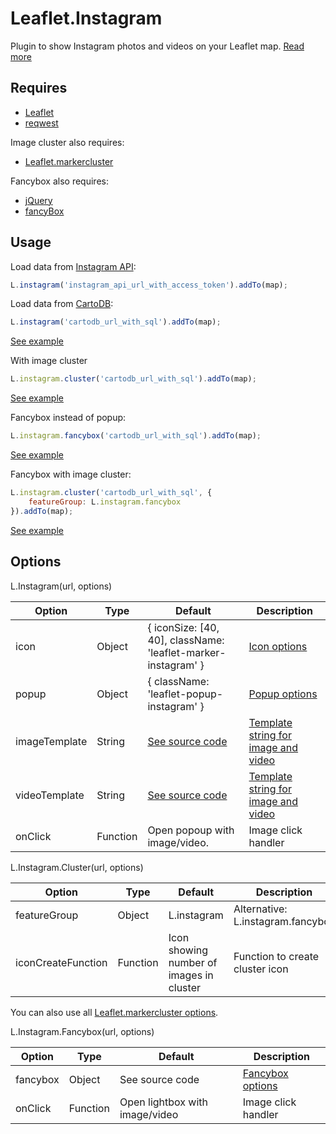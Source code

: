 Leaflet.Instagram
=================

Plugin to show Instagram photos and videos on your Leaflet map. [Read more](http://blog.thematicmapping.org/2014/06/showing-instagram-photos-and-videos-on.html)

Requires
--------
- [Leaflet](http://leafletjs.com/)
- [reqwest](https://github.com/ded/reqwest)

Image cluster also requires: 
- [Leaflet.markercluster](https://github.com/Leaflet/Leaflet.markercluster)

Fancybox also requires:
- [jQuery](http://jquery.com/)
- [fancyBox](http://fancyapps.com/fancybox/)

Usage
-----

Load data from [Instagram API](http://instagram.com/developer/):
```JavaScript
L.instagram('instagram_api_url_with_access_token').addTo(map);
```

Load data from [CartoDB](http://blog.thematicmapping.org/2014/06/syncing-your-instagram-photos-to-cartodb.html):
```JavaScript
L.instagram('cartodb_url_with_sql').addTo(map); 
```

[See example](http://turban.github.io/Leaflet.Instagram/examples/popup.html)

With image cluster
```JavaScript
L.instagram.cluster('cartodb_url_with_sql').addTo(map); 
```

[See example](http://turban.github.io/Leaflet.Instagram/examples/popup-cluster.html)

Fancybox instead of popup:
```JavaScript
L.instagram.fancybox('cartodb_url_with_sql').addTo(map); 
```

[See example](http://turban.github.io/Leaflet.Instagram/examples/fancybox.html)

Fancybox with image cluster:
```JavaScript
L.instagram.cluster('cartodb_url_with_sql', {
	featureGroup: L.instagram.fancybox
}).addTo(map); 
```

[See example](http://turban.github.io/Leaflet.Instagram/examples/fancybox-cluster.html)

Options
-------

L.Instagram(url, options)

| Option             | Type           | Default                                                       | Description                         |
| -------------------| -------------- | ------------------------------------------------------------- | ----------------------------------- |
| icon               | Object         | { iconSize: [40, 40], className: 'leaflet-marker-instagram' } | [Icon options](http://leafletjs.com/reference.html#icon-options)                        |
| popup              | Object         | { className: 'leaflet-popup-instagram' }                      | [Popup options](http://leafletjs.com/reference.html#popup-options)                       |
| imageTemplate      | String         | [See source code](https://github.com/turban/Leaflet.Instagram/blob/gh-pages/Leaflet.Instagram.js)                                               | [Template string for image and video](http://leafletjs.com/reference.html#util-template) |
| videoTemplate      | String         | [See source code](https://github.com/turban/Leaflet.Instagram/blob/gh-pages/Leaflet.Instagram.js)                                               | [Template string for image and video](http://leafletjs.com/reference.html#util-template) |
| onClick            | Function       | Open popoup with image/video.                                 | Image click handler                 |

L.Instagram.Cluster(url, options)

| Option             | Type           | Default                                                       | Description                         |
| -------------------| -------------- | ------------------------------------------------------------- | ----------------------------------- |
| featureGroup       | Object         | L.instagram                                                   | Alternative: L.instagram.fancybox   |
| iconCreateFunction | Function       | Icon showing number of images in cluster                      | Function to create cluster icon     |

You can also use all [Leaflet.markercluster options](https://github.com/Leaflet/Leaflet.markercluster#all-options).

L.Instagram.Fancybox(url, options)

| Option             | Type           | Default                                                       | Description                         |
| -------------------| -------------- | ------------------------------------------------------------- | ----------------------------------- |
| fancybox           | Object         | See source code                                               | [Fancybox options](http://fancyapps.com/fancybox/#docs)                    |
| onClick            | Function       | Open lightbox with image/video                                | Image click handler                 |
